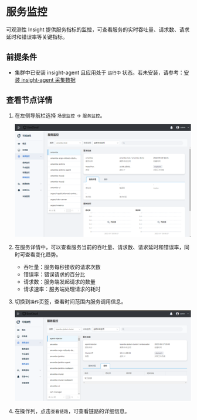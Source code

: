 # 服务监控

可观测性 Insight 提供服务指标的监控，可查看服务的实时吞吐量、请求数、请求延时和错误率等关键指标。

## 前提条件

- 集群中已安装 insight-agent 且应用处于 `运行中` 状态。若未安装，请参考：[安装 insight-agent 采集数据](../../06UserGuide/01quickstart/installagent.md)

## 查看节点详情

1. 在左侧导航栏选择 `场景监控` -> `服务监控`。

    ![](../../images/service01.png)

2. 在服务详情中，可以查看服务当前的吞吐量、请求数、请求延时和错误率，同时可查看变化趋势。

    - 吞吐量：服务每秒接收的请求次数
    - 错误率：错误请求的百分比  
    - 请求数：服务端发起请求的数量
    - 请求速率：服务端处理请求的耗时

3. 切换到`操作`页签，查看时间范围内服务调用信息。

    ![](../../images/service02.png)

4. 在操作列，点击`查看链路`，可查看链路的详细信息。

